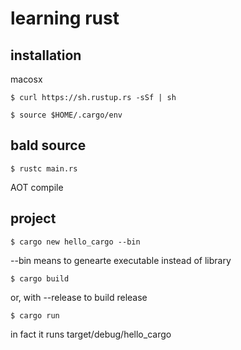 # learning rust

## installation

macosx

```
$ curl https://sh.rustup.rs -sSf | sh
```

```
$ source $HOME/.cargo/env
```

## bald source

```
$ rustc main.rs
```

AOT compile

## project

```
$ cargo new hello_cargo --bin
```

--bin means to genearte executable instead of library

```
$ cargo build
```

or, with --release to build release

```
$ cargo run
```

in fact it runs target/debug/hello\_cargo


